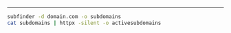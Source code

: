 ___

```bash
subfinder -d domain.com -o subdomains
cat subdomains | httpx -silent -o activesubdomains
```


